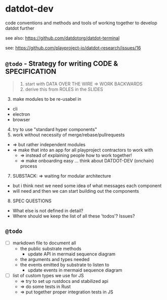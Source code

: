 # datdot-dev
code conventions and methods and tools of working together to develop datdot further

see also: https://github.com/datdotorg/datdot-terminal


see: https://github.com/playproject-io/datdot-research/issues/16

## `@todo` - Strategy for writing CODE & SPECIFICATION
> 1. start with DATA OVER THE WIRE => WORK BACKWARDS
> 2. derive this from ROLES in the SLIDES

3. make modules to be re-usabel in
  * cli
  * electron
  * browser
4. try to use "standard hyper components"
6. work without necessity of merge/rebase/pullrequests
  * => but rather independent modules
  * => make that into an app for all playproject contractors to work with
    * => instead of explaining people how to work together!
    * => make onboarding easy ... think about DATDOT-DEV (onchain) process
7. SUBSTACK: => waiting for modular architecture
  * but i think next we need some idea of what messages each component
  * will need and then we can start building out the components
8. SPEC QUESTIONS
  * What else is not defined in detail?
  * Where should we keep the list of all these 'todos'? Issues?



## `@todo`
* [ ] markdown file to document all
  * the public substrate methods
    * update API in mermaid sequence diagram
  * the arguments and types needed
  * the events emitted by substrate to listen to
    * update events in mermaid sequence diagram
* [ ] list of custom types we use for JS
  * => try to set up rustdocs and stabilized api
  * => do some tests in Rust
  * => put together proper integration tests in JS

